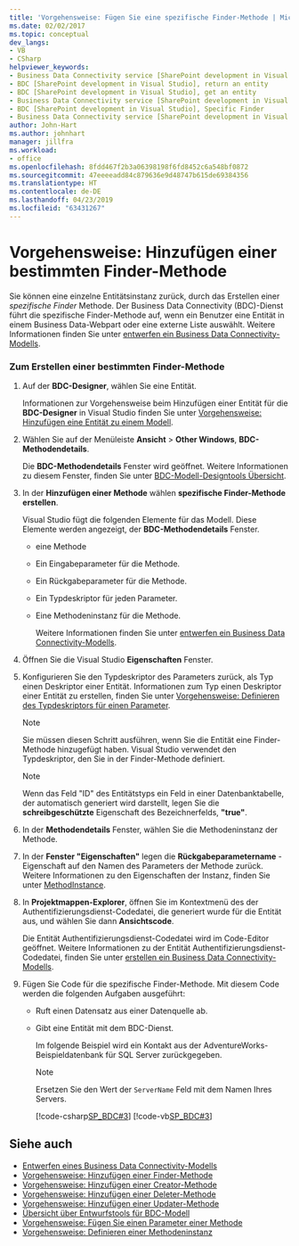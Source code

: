 ```yaml
---
title: 'Vorgehensweise: Fügen Sie eine spezifische Finder-Methode | Microsoft-Dokumentation'
ms.date: 02/02/2017
ms.topic: conceptual
dev_langs:
- VB
- CSharp
helpviewer_keywords:
- Business Data Connectivity service [SharePoint development in Visual Studio], Specific Finder
- BDC [SharePoint development in Visual Studio], return an entity
- BDC [SharePoint development in Visual Studio], get an entity
- Business Data Connectivity service [SharePoint development in Visual Studio], return an entity
- BDC [SharePoint development in Visual Studio], Specific Finder
- Business Data Connectivity service [SharePoint development in Visual Studio], get an entity
author: John-Hart
ms.author: johnhart
manager: jillfra
ms.workload:
- office
ms.openlocfilehash: 8fdd467f2b3a06398198f6fd8452c6a548bf0872
ms.sourcegitcommit: 47eeeeadd84c879636e9d48747b615de69384356
ms.translationtype: HT
ms.contentlocale: de-DE
ms.lasthandoff: 04/23/2019
ms.locfileid: "63431267"
---
```

# <a name="how-to-add-a-specific-finder-method"></a>Vorgehensweise: Hinzufügen einer bestimmten Finder-Methode
  Sie können eine einzelne Entitätsinstanz zurück, durch das Erstellen einer *spezifische Finder* Methode. Der Business Data Connectivity (BDC)-Dienst führt die spezifische Finder-Methode auf, wenn ein Benutzer eine Entität in einem Business Data-Webpart oder eine externe Liste auswählt. Weitere Informationen finden Sie unter [entwerfen ein Business Data Connectivity-Modells](../sharepoint/designing-a-business-data-connectivity-model.md).

### <a name="to-create-a-specific-finder-method"></a>Zum Erstellen einer bestimmten Finder-Methode

1. Auf der **BDC-Designer**, wählen Sie eine Entität.

    Informationen zur Vorgehensweise beim Hinzufügen einer Entität für die **BDC-Designer** in Visual Studio finden Sie unter [Vorgehensweise: Hinzufügen eine Entität zu einem Modell](../sharepoint/how-to-add-an-entity-to-a-model.md).

2. Wählen Sie auf der Menüleiste **Ansicht** > **Other Windows**, **BDC-Methodendetails**.

    Die **BDC-Methodendetails** Fenster wird geöffnet. Weitere Informationen zu diesem Fenster, finden Sie unter [BDC-Modell-Designtools Übersicht](../sharepoint/bdc-model-design-tools-overview.md).

3. In der **Hinzufügen einer Methode** wählen **spezifische Finder-Methode erstellen**.

    Visual Studio fügt die folgenden Elemente für das Modell. Diese Elemente werden angezeigt, der **BDC-Methodendetails** Fenster.

   - eine Methode

   - Ein Eingabeparameter für die Methode.

   - Ein Rückgabeparameter für die Methode.

   - Ein Typdeskriptor für jeden Parameter.

   - Eine Methodeninstanz für die Methode.

     Weitere Informationen finden Sie unter [entwerfen ein Business Data Connectivity-Modells](../sharepoint/designing-a-business-data-connectivity-model.md).

4. Öffnen Sie die Visual Studio **Eigenschaften** Fenster.

5. Konfigurieren Sie den Typdeskriptor des Parameters zurück, als Typ einen Deskriptor einer Entität. Informationen zum Typ einen Deskriptor einer Entität zu erstellen, finden Sie unter [Vorgehensweise: Definieren des Typdeskriptors für einen Parameter](../sharepoint/how-to-define-the-type-descriptor-of-a-parameter.md).

   > [!NOTE]
   > Sie müssen diesen Schritt ausführen, wenn Sie die Entität eine Finder-Methode hinzugefügt haben. Visual Studio verwendet den Typdeskriptor, den Sie in der Finder-Methode definiert.

   > [!NOTE]
   > Wenn das Feld "ID" des Entitätstyps ein Feld in einer Datenbanktabelle, der automatisch generiert wird darstellt, legen Sie die **schreibgeschützte** Eigenschaft des Bezeichnerfelds, **"true"**.

6. In der **Methodendetails** Fenster, wählen Sie die Methodeninstanz der Methode.

7. In der **Fenster "Eigenschaften"** legen die **Rückgabeparametername** -Eigenschaft auf den Namen des Parameters der Methode zurück. Weitere Informationen zu den Eigenschaften der Instanz, finden Sie unter [MethodInstance](http://go.microsoft.com/fwlink/?LinkID=169282).

8. In **Projektmappen-Explorer**, öffnen Sie im Kontextmenü des der Authentifizierungsdienst-Codedatei, die generiert wurde für die Entität aus, und wählen Sie dann **Ansichtscode**.

    Die Entität Authentifizierungsdienst-Codedatei wird im Code-Editor geöffnet. Weitere Informationen zu der Entität Authentifizierungsdienst-Codedatei, finden Sie unter [erstellen ein Business Data Connectivity-Modells](../sharepoint/creating-a-business-data-connectivity-model.md).

9. Fügen Sie Code für die spezifische Finder-Methode. Mit diesem Code werden die folgenden Aufgaben ausgeführt:

   - Ruft einen Datensatz aus einer Datenquelle ab.

   - Gibt eine Entität mit dem BDC-Dienst.

     Im folgende Beispiel wird ein Kontakt aus der AdventureWorks-Beispieldatenbank für SQL Server zurückgegeben.

     > [!NOTE]
     > Ersetzen Sie den Wert der `ServerName` Feld mit dem Namen Ihres Servers.

     [!code-csharp[SP_BDC#3](../sharepoint/codesnippet/CSharp/SP_BDC/bdcmodel1/contactservice.cs#3)]
     [!code-vb[SP_BDC#3](../sharepoint/codesnippet/VisualBasic/sp_bdc/bdcmodel1/contactservice.vb#3)]

## <a name="see-also"></a>Siehe auch
- [Entwerfen eines Business Data Connectivity-Modells](../sharepoint/designing-a-business-data-connectivity-model.md)
- [Vorgehensweise: Hinzufügen einer Finder-Methode](../sharepoint/how-to-add-a-finder-method.md)
- [Vorgehensweise: Hinzufügen einer Creator-Methode](../sharepoint/how-to-add-a-creator-method.md)
- [Vorgehensweise: Hinzufügen einer Deleter-Methode](../sharepoint/how-to-add-a-deleter-method.md)
- [Vorgehensweise: Hinzufügen einer Updater-Methode](../sharepoint/how-to-add-an-updater-method.md)
- [Übersicht über Entwurfstools für BDC-Modell](../sharepoint/bdc-model-design-tools-overview.md)
- [Vorgehensweise: Fügen Sie einen Parameter einer Methode](../sharepoint/how-to-add-a-parameter-to-a-method.md)
- [Vorgehensweise: Definieren einer Methodeninstanz](../sharepoint/how-to-define-a-method-instance.md)

